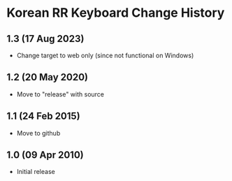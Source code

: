 Korean RR Keyboard Change History
===========================================

1.3 (17 Aug 2023)
-----
* Change target to web only (since not functional on Windows)

1.2 (20 May 2020)
-----
* Move to "release" with source

1.1 (24 Feb 2015)
-----
* Move to github

1.0 (09 Apr 2010)
-----------
* Initial release
